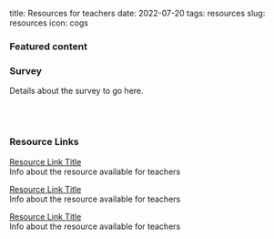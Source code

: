 title: Resources for teachers
date: 2022-07-20
tags: resources
slug: resources
icon: cogs

### Featured content

<div class="resource_highlight"><h3>Survey</h3><p>Details about the survey to go here.</p></div><br><br>


### Resource Links

[Resource Link Title](http://path/to/url.html)<br />Info about the resource available for teachers

[Resource Link Title](http://path/to/url.html)<br />Info about the resource available for teachers

[Resource Link Title](http://path/to/url.html)<br />Info about the resource available for teachers

